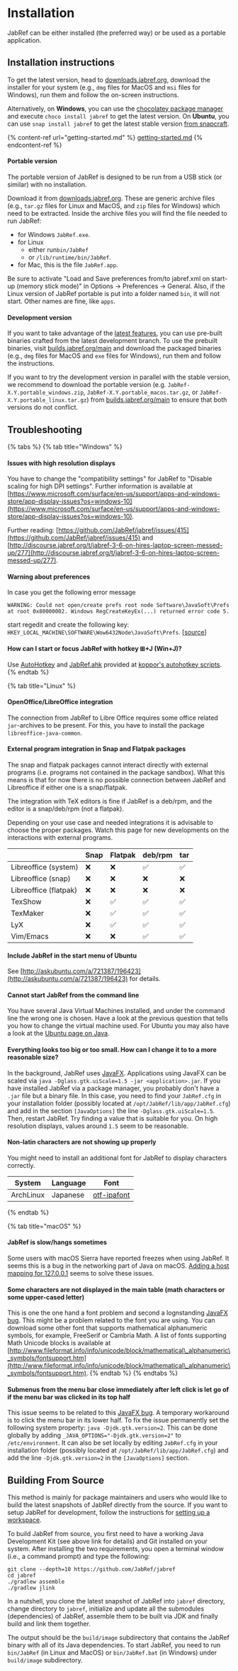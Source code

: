 # Installation

JabRef can be either installed (the preferred way) or be used as a portable application.

## Installation instructions

To get the latest version, head to [downloads.jabref.org](https://downloads.jabref.org), download the installer for your system (e.g., `dmg` files for MacOS and `msi` files for Windows), run them and follow the on-screen instructions.

Alternatively, on **Windows**, you can use the [chocolatey package manager](https://chocolatey.org) and execute `choco install jabref` to get the latest version. On **Ubuntu**, you can use `snap install jabref` to get the latest stable version [from snapcraft](https://snapcraft.io/jabref).

{% content-ref url="getting-started.md" %}
[getting-started.md](getting-started.md)
{% endcontent-ref %}

#### Portable version

The portable version of JabRef is designed to be run from a USB stick (or similar) with no installation.

Download it from [downloads.jabref.org](https://downloads.jabref.org). These are generic archive files (e.g., `tar.gz` files for Linux and MacOS, and `zip` files for Windows) which need to be extracted. Inside the archive files you will find the file needed to run JabRef:

* for Windows `JabRef.exe`.
* for Linux
    - either run`bin/JabRef`
    - or `/lib/runtime/bin/JabRef`.
* for Mac, this is the file `JabRef.app`.

Be sure to activate "Load and Save preferences from/to jabref.xml on start-up (memory stick mode)" in Options → Preferences → General.
Also, if the Linux version of JabRef portable is put into a folder named `bin`, it will not start. Other names are fine, like `apps`.

#### Development version

If you want to take advantage of the [latest features](https://github.com/JabRef/jabref/blob/main/CHANGELOG.md#unreleased), you can use pre-built binaries crafted from the latest development branch. To use the prebuilt binaries, visit [builds.jabref.org/main](https://builds.jabref.org/main/) and download the packaged binaries (e.g., `dmg` files for MacOS and `exe` files for Windows), run them and follow the instructions.

If you want to try the development version in parallel with the stable version, we recommend to download the portable version (e.g. `JabRef-X.Y.portable_windows.zip`, `JabRef-X.Y.portable_macos.tar.gz`, or `JabRef-X.Y.portable_linux.tar.gz`) from [builds.jabref.org/main](https://builds.jabref.org/main/) to ensure that both versions do not conflict.

## Troubleshooting

{% tabs %}
{% tab title="Windows" %}
#### Issues with high resolution displays

You have to change the "compatibility settings" for JabRef to "Disable scaling for high DPI settings". Further information is available at [https://www.microsoft.com/surface/en-us/support/apps-and-windows-store/app-display-issues?os=windows-10](https://www.microsoft.com/surface/en-us/support/apps-and-windows-store/app-display-issues?os=windows-10).

Further reading: [https://github.com/JabRef/jabref/issues/415](https://github.com/JabRef/jabref/issues/415) and [http://discourse.jabref.org/t/jabref-3-6-on-hires-laptop-screen-messed-up/277](http://discourse.jabref.org/t/jabref-3-6-on-hires-laptop-screen-messed-up/277).

#### Warning about preferences

In case you get the following error message

`WARNING: Could not open/create prefs root node Software\JavaSoft\Prefs at root 0x80000002. Windows RegCreateKeyEx(...) returned error code 5.`

start regedit and create the following key: `HKEY_LOCAL_MACHINE\SOFTWARE\Wow6432Node\JavaSoft\Prefs`. \[[source](https://stackoverflow.com/a/20798112/873282)]

#### How can I start or focus JabRef with hotkey ⊞+J (Win+J)?

Use [AutoHotkey](http://www.autohotkey.com) and [JabRef.ahk](https://github.com/koppor/autohotkey-scripts/blob/main/JabRef.ahk) provided at [koppor's autohotkey scripts](https://github.com/koppor/autohotkey-scripts).
{% endtab %}

{% tab title="Linux" %}
#### OpenOffice/LibreOffice integration

The connection from JabRef to Libre Office requires some office related `jar`-archives to be present. For this, you have to install the package `libreoffice-java-common`.

#### External program integration in Snap and Flatpak packages

The snap and flatpak packages cannot interact directly with external programs (i.e. programs not contained in the package sandbox). What this means is that for now there is no possible connection between JabRef and Libreoffice if either one is a snap/flatpak.

The integration with TeX editors is fine if JabRef is a deb/rpm, and the editor is a snap/deb/rpm (not a flatpak).

Depending on your use case and needed integrations it is advisable to choose the proper packages. Watch this page for new developments on the interactions with external programs.

|                       | Snap | Flatpak | deb/rpm | tar |
| --------------------- | ---- | ------- | ------- | --- |
| Libreoffice (system)  | ❌    | ❌       | ✅       | ✅   |
| Libreoffice (snap)    | ❌    | ❌       | ❌       | ❌   |
| Libreoffice (flatpak) | ❌    | ❌       | ❌       | ❌   |
| TexShow               | ❌    | ✅       | ✅       | ✅   |
| TexMaker              | ❌    | ✅       | ✅       | ✅   |
| LyX                   | ❌    | ✅       | ✅       | ✅   |
| Vim/Emacs             | ❌    | ❌       | ✅       | ✅   |

#### Include JabRef in the start menu of Ubuntu

See [http://askubuntu.com/a/721387/196423](http://askubuntu.com/a/721387/196423) for details.

#### Cannot start JabRef from the command line

You have several Java Virtual Machines installed, and under the command line the wrong one is chosen. Have a look at the previous question that tells you how to change the virtual machine used. For Ubuntu you may also have a look at the [Ubuntu page on Java](https://help.ubuntu.com/community/Java).

#### Everything looks too big or too small. How can I change it to to a more reasonable size?

In the background, JabRef uses [JavaFX](https://en.wikipedia.org/wiki/JavaFX). Applications using JavaFX can be scaled via `java -Dglass.gtk.uiScale=1.5 -jar <application>.jar`. If you have installed JabRef via a package manager, you probably don't have a `.jar` file but a binary file. In this case, you need to find your `JabRef.cfg` in your installation folder (possibly located at `/opt/JabRef/lib/app/JabRef.cfg`) and add in the section `[JavaOptions]` the line `-Dglass.gtk.uiScale=1.5`. Then, restart JabRef. Try finding a value that is suitable for you. On high resolution displays, values around `1.5` seem to be reasonable.

#### Non-latin characters are not showing up properly

You might need to install an additional font for JabRef to display characters correctly.

| System    | Language | Font                                                            |
| --------- | -------- | --------------------------------------------------------------- |
| ArchLinux | Japanese | [otf-ipafont](https://archlinux.org/packages/?name=otf-ipafont) |
{% endtab %}

{% tab title="macOS" %}
#### JabRef is slow/hangs sometimes

Some users with macOS Sierra have reported freezes when using JabRef. It seems this is a bug in the networking part of Java on macOS. [Adding a host mapping for 127.0.0.1](https://dzone.com/articles/macos-sierra-problems-with-javanetinetaddress-getl) seems to solve these issues.

#### Some characters are not displayed in the main table (math characters or some upper-cased letter)

This is one the one hand a font problem and second a lognstanding [JavaFX bug](https://bugs.openjdk.java.net/browse/JDK-8176835). This might be a problem related to the font you are using. You can download some other font that supports mathematical alphanumeric symbols, for example, FreeSerif or Cambria Math. A list of fonts supporting Math Unicode blocks is available at [http://www.fileformat.info/info/unicode/block/mathematical\_alphanumeric\_symbols/fontsupport.htm](http://www.fileformat.info/info/unicode/block/mathematical\_alphanumeric\_symbols/fontsupport.htm).
{% endtab %}
{% endtabs %}

#### Submenus from the menu bar close immediately after left click is let go of if the menu bar was clicked in its top half

This issue seems to be related to this [JavaFX bug](https://bugs.openjdk.org/browse/JDK-8251240). A temporary workaround is to click the menu bar in its lower half. To fix the issue permanently set the following system property: ```java -Djdk.gtk.version=2```. This can be done globally by adding ```_JAVA_OPTIONS="-Djdk.gtk.version=2"``` to ```/etc/environment```.  It can also be set locally by editing `JabRef.cfg` in your installation folder (possibly located at `/opt/JabRef/lib/app/JabRef.cfg`) and add the line `-Djdk.gtk.version=2` in the `[JavaOptions]` section. 

## Building From Source

This method is mainly for package maintainers and users who would like to build the latest snapshots of JabRef directly from the source. If you want to setup JabRef for development, follow the instructions for [setting up a workspace](https://devdocs.jabref.org/getting-into-the-code/guidelines-for-setting-up-a-local-workspace).

To build JabRef from source, you first need to have a working Java Development Kit (see above link for details) and Git installed on your system. After installing the two requirements, you open a terminal window (i.e., a command prompt) and type the following:

```
git clone --depth=10 https://github.com/JabRef/jabref
cd jabref
./gradlew assemble
./gradlew jlink
```

In a nutshell, you clone the latest snapshot of JabRef into `jabref` directory, change directory to `jabref`, initialize and update all the submodules (dependencies) of JabRef, assemble them to be built via JDK and finally build and link them together.

The output should be the `build/image` subdirectory that contains the JabRef binary with all of its Java dependencies. To start JabRef, you need to run `bin/JabRef` (in Linux and MacOS) or `bin/JabRef.bat` (in Windows) under `build/image` subdirectory.

